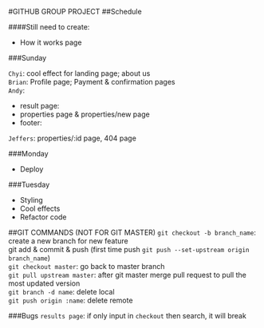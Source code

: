 #GITHUB GROUP PROJECT
##Schedule

####Still need to create:  

- How it works page      

###Sunday

`Chyi`: cool effect for landing page; about us    
`Brian`: Profile page; Payment & confirmation pages  
`Andy`: 

- result page:  
- properties page & properties/new page 
- footer:  

`Jeffers`: properties/:id page, 404 page    

###Monday
- Deploy  

###Tuesday
- Styling  
- Cool effects  
- Refactor code   

##GIT COMMANDS (NOT FOR GIT MASTER)
`git checkout -b branch_name`: create a new branch for new feature  
git add & commit & push (first time push `git push --set-upstream origin branch_name`)  
`git checkout master`: go back to master branch  
`git pull upstream master`: after git master merge pull request to pull the most updated version  
`git branch -d name`: delete local  
`git push origin :name`: delete remote  


###Bugs
`results page`: if only input in `checkout` then search, it will break  

